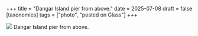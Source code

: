 +++
title = "Dangar Island pier from above."
date = 2025-07-08
draft = false
[taxonomies]
tags = ["photo", "posted on Glass"]
+++

[![](https://cdn.glass.photo/kcXVf4By6zZACPzzB72vlllpMAVe_58FDVnLsCYB-hI/rs:fit:3072:3072:0/q:90/L3Bvc3QvNjg5ZTAzNjItNGVlZC00NzY0LTkwODctYzA2MzI3MmU1YmQzL3Bob3Rv)](https://glass.photo/len/4fW0CphsH4VjCRZAxahUfJ) Dangar Island pier from above.

<!-- more -->